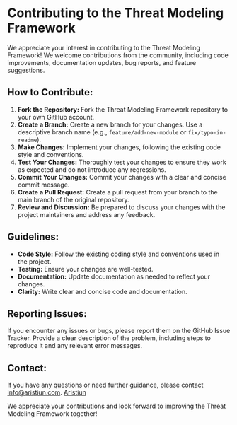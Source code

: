 # Contributing to the Threat Modeling Framework

We appreciate your interest in contributing to the Threat Modeling Framework!  We welcome contributions from the community, including code improvements, documentation updates, bug reports, and feature suggestions. 

## How to Contribute:

1. **Fork the Repository:** Fork the Threat Modeling Framework repository to your own GitHub account.
2. **Create a Branch:** Create a new branch for your changes. Use a descriptive branch name (e.g., `feature/add-new-module` or `fix/typo-in-readme`).
3. **Make Changes:**  Implement your changes, following the existing code style and conventions.
4. **Test Your Changes:** Thoroughly test your changes to ensure they work as expected and do not introduce any regressions.
5. **Commit Your Changes:**  Commit your changes with a clear and concise commit message. 
6. **Create a Pull Request:**  Create a pull request from your branch to the main branch of the original repository. 
7. **Review and Discussion:** Be prepared to discuss your changes with the project maintainers and address any feedback. 

## Guidelines:

* **Code Style:**  Follow the existing coding style and conventions used in the project. 
* **Testing:**  Ensure your changes are well-tested.
* **Documentation:**  Update documentation as needed to reflect your changes. 
* **Clarity:** Write clear and concise code and documentation. 

## Reporting Issues:

If you encounter any issues or bugs, please report them on the GitHub Issue Tracker.  Provide a clear description of the problem, including steps to reproduce it and any relevant error messages.

## Contact:

If you have any questions or need further guidance, please contact info@aristiun.com. [Aristiun](https://www.aristiun.com)

We appreciate your contributions and look forward to improving the Threat Modeling Framework together!
